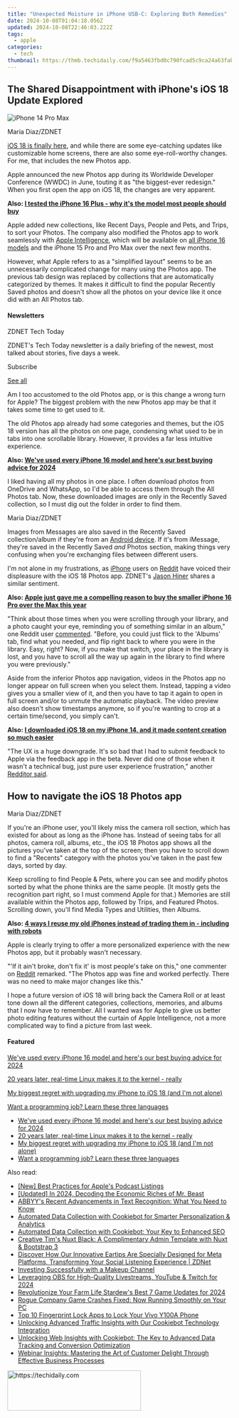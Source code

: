 ```yaml
---
title: "Unexpected Moisture in iPhone USB-C: Exploring Both Remedies"
date: 2024-10-08T01:04:18.056Z
updated: 2024-10-08T22:46:03.222Z
tags:
  - apple
categories:
  - tech
thumbnail: https://thmb.techidaily.com/f9a5463fbd0c790fcad5c9ca24a63fabc5c5b34da6ae2629a7d19232172ec8eb.jpg
---
```


## The Shared Disappointment with iPhone's iOS 18 Update Explored

![iPhone 14 Pro Max](https://www.zdnet.com/a/img/resize/fdd4d198c81008ca787cad3e369168a3bb7d9b19/2024/09/17/14454a98-f7e5-4d5e-ada7-08bd016aeacf/2.jpg?auto=webp&width=1280)

Maria Diaz/ZDNET

[iOS 18 is finally here](https://www.zdnet.com/article/ios-18-is-officially-available-for-iphone-heres-how-to-download-it-and-which-models-support-it/), and while there are some eye-catching updates like customizable home screens, there are also some eye-roll-worthy changes. For me, that includes the new Photos app.

Apple announced the new Photos app during its Worldwide Developer Conference (WWDC) in June, touting it as "the biggest-ever redesign." When you first open the app on iOS 18, the changes are very apparent. 

**Also: [I tested the iPhone 16 Plus - why it's the model most people should buy](https://www.zdnet.com/article/iphone-16-plus-review/)**

Apple added new collections, like Recent Days, People and Pets, and Trips, to sort your Photos. The company also modified the Photos app to work seamlessly with [Apple Intelligence](https://www.zdnet.com/article/what-is-apple-intelligence-everything-to-know-about-ai-features-coming-to-iphones-macs-and-ipads/), which will be available on [all iPhone 16 models](https://www.zdnet.com/article/every-iphone-16-model-compared-should-you-buy-the-standard-plus-pro-or-max/) and the iPhone 15 Pro and Pro Max over the next few months.

However, what Apple refers to as a "simplified layout" seems to be an unnecessarily complicated change for many using the Photos app. The previous tab design was replaced by collections that are automatically categorized by themes. It makes it difficult to find the popular Recently Saved photos and doesn't show all the photos on your device like it once did with an All Photos tab. 

#### Newsletters

ZDNET Tech Today

ZDNET's Tech Today newsletter is a daily briefing of the newest, most talked about stories, five days a week.

 Subscribe

[See all](https://www.zdnet.com/newsletters/)

Am I too accustomed to the old Photos app, or is this change a wrong turn for Apple? The biggest problem with the new Photos app may be that it takes some time to get used to it. 

The old Photos app already had some categories and themes, but the iOS 18 version has all the photos on one page, condensing what used to be in tabs into one scrollable library. However, it provides a far less intuitive experience.

**Also: [We've used every iPhone 16 model and here's our best buying advice for 2024](https://www.zdnet.com/article/iphone-16-pro-max-buying-advice-2024/)**

I liked having all my photos in one place. I often download photos from OneDrive and WhatsApp, so I'd be able to access them through the All Photos tab. Now, these downloaded images are only in the Recently Saved collection, so I must dig out the folder in order to find them.

Maria Diaz/ZDNET

Images from Messages are also saved in the Recently Saved collection/album if they're from an [Android device](https://www.zdnet.com/article/best-android-phone/). If it's from iMessage, they're saved in the Recently Saved _and_ Photos section, making things very confusing when you're exchanging files between different users.

I'm not alone in my frustrations, as [iPhone](https://www.zdnet.com/article/best-iphone/) users on [Reddit](https://www.reddit.com/r/ios/comments/1dd4y2z/ios%5F18%5Fphotos%5Fapp%5Fredesign%5Fis%5Fquite%5Fbad/) have voiced their displeasure with the iOS 18 Photos app. ZDNET's [Jason Hiner](https://www.zdnet.com/meet-the-team/jason-hiner/) shares a similar sentiment.

**Also: [Apple just gave me a compelling reason to buy the smaller iPhone 16 Pro over the Max this year](https://www.zdnet.com/article/apple-just-gave-me-a-compelling-reason-to-buy-the-smaller-iphone-16-pro-over-the-max-this-year/)**

"Think about those times when you were scrolling through your library, and a photo caught your eye, reminding you of something similar in an album," one Reddit user [commented](https://www.reddit.com/r/ios/comments/1fifzbr/the%5Fworst%5Fchange%5Fin%5Fios%5F18%5Felimination%5Fof/). "Before, you could just flick to the 'Albums' tab, find what you needed, and flip right back to where you were in the library. Easy, right? Now, if you make that switch, your place in the library is lost, and you have to scroll all the way up again in the library to find where you were previously."

Aside from the inferior Photos app navigation, videos in the Photos app no longer appear on full screen when you select them. Instead, tapping a video gives you a smaller view of it, and then you have to tap it again to open in full screen and/or to unmute the automatic playback. The video preview also doesn't show timestamps anymore, so if you're wanting to crop at a certain time/second, you simply can't.

**Also: [I downloaded iOS 18 on my iPhone 14, and it made content creation so much easier](https://www.zdnet.com/article/i-downloaded-ios-18-on-my-iphone-14-and-it-made-content-creation-so-much-easier/)**

"The UX is a huge downgrade. It's so bad that I had to submit feedback to Apple via the feedback app in the beta. Never did one of those when it wasn't a technical bug, just pure user experience frustration," another [Redditor said](https://www.reddit.com/r/apple/comments/1e2jtq5/comment/ld1wsjg/?utm%5Fsource=share&utm%5Fmedium=web3x&utm%5Fname=web3xcss&utm%5Fterm=1&utm%5Fcontent=share%5Fbutton).

## How to navigate the iOS 18 Photos app

Maria Diaz/ZDNET

If you're an iPhone user, you'll likely miss the camera roll section, which has existed for about as long as the iPhone has. Instead of seeing tabs for all photos, camera roll, albums, etc., the iOS 18 Photos app shows all the pictures you've taken at the top of the screen; then you have to scroll down to find a "Recents" category with the photos you've taken in the past few days, sorted by day. 

Keep scrolling to find People & Pets, where you can see and modify photos sorted by what the phone thinks are the same people. (It mostly gets the recognition part right, so I must commend Apple for that.) Memories are still available within the Photos app, followed by Trips, and Featured Photos. Scrolling down, you'll find Media Types and Utilities, then Albums. 

**Also: [4 ways I reuse my old iPhones instead of trading them in - including with robots](https://www.zdnet.com/article/4-ways-i-reuse-my-old-iphones-instead-of-trading-them-in-including-with-robots/)**

Apple is clearly trying to offer a more personalized experience with the new Photos app, but it probably wasn't necessary.

"'If it ain't broke, don't fix it' is most people's take on this," one commenter on [Reddit](https://www.reddit.com/r/ios/comments/1fiv1l7/comment/lnjtyv7/?utm%5Fsource=share&utm%5Fmedium=web3x&utm%5Fname=web3xcss&utm%5Fterm=1&utm%5Fcontent=share%5Fbutton) remarked. "The Photos app was fine and worked perfectly. There was no need to make major changes like this."

I hope a future version of iOS 18 will bring back the Camera Roll or at least tone down all the different categories, collections, memories, and albums that I now have to remember. All I wanted was for Apple to give us better photo editing features without the curtain of Apple Intelligence, not a more complicated way to find a picture from last week.

#### Featured

[We've used every iPhone 16 model and here's our best buying advice for 2024](https://www.zdnet.com/article/iphone-16-pro-max-buying-advice-2024/ "We've used every iPhone 16 model and here's our best buying advice for 2024")

[20 years later, real-time Linux makes it to the kernel - really](https://www.zdnet.com/article/20-years-later-real-time-linux-makes-it-to-the-kernel-really/ "20 years later, real-time Linux makes it to the kernel - really")

[My biggest regret with upgrading my iPhone to iOS 18 (and I'm not alone)](https://www.zdnet.com/article/my-biggest-regret-with-upgrading-my-iphone-to-ios-18-and-im-not-alone/ "My biggest regret with upgrading my iPhone to iOS 18 (and I'm not alone)")

[Want a programming job? Learn these three languages](https://www.zdnet.com/article/want-a-programming-job-learn-these-three-languages/ "Want a programming job? Learn these three languages")

* [We've used every iPhone 16 model and here's our best buying advice for 2024](https://www.zdnet.com/article/iphone-16-pro-max-buying-advice-2024/ "We've used every iPhone 16 model and here's our best buying advice for 2024")
* [20 years later, real-time Linux makes it to the kernel - really](https://www.zdnet.com/article/20-years-later-real-time-linux-makes-it-to-the-kernel-really/ "20 years later, real-time Linux makes it to the kernel - really")
* [My biggest regret with upgrading my iPhone to iOS 18 (and I'm not alone)](https://www.zdnet.com/article/my-biggest-regret-with-upgrading-my-iphone-to-ios-18-and-im-not-alone/ "My biggest regret with upgrading my iPhone to iOS 18 (and I'm not alone)")
* [Want a programming job? Learn these three languages](https://www.zdnet.com/article/want-a-programming-job-learn-these-three-languages/ "Want a programming job? Learn these three languages")

<ins class="adsbygoogle"
     style="display:block"
     data-ad-format="autorelaxed"
     data-ad-client="ca-pub-7571918770474297"
     data-ad-slot="1223367746"></ins>

<ins class="adsbygoogle"
     style="display:block"
     data-ad-client="ca-pub-7571918770474297"
     data-ad-slot="8358498916"
     data-ad-format="auto"
     data-full-width-responsive="true"></ins>

<span class="atpl-alsoreadstyle">Also read:</span>
<div><ul>
<li><a href="https://extra-resources.techidaily.com/new-best-practices-for-apples-podcast-listings/"><u>[New] Best Practices for Apple's Podcast Listings</u></a></li>
<li><a href="https://youtube-web.techidaily.com/ed-in-2024-decoding-the-economic-riches-of-mr-beast/"><u>[Updated] In 2024, Decoding the Economic Riches of Mr. Beast</u></a></li>
<li><a href="https://some-tips.techidaily.com/abbyys-recent-advancements-in-text-recognition-what-you-need-to-know/"><u>ABBYY's Recent Advancements in Text Recognition: What You Need to Know</u></a></li>
<li><a href="https://some-tips.techidaily.com/automated-data-collection-with-cookiebot-for-smarter-personalization-and-analytics/"><u>Automated Data Collection with Cookiebot for Smarter Personalization & Analytics</u></a></li>
<li><a href="https://some-tips.techidaily.com/automated-data-collection-with-cookiebot-your-key-to-enhanced-seo/"><u>Automated Data Collection with Cookiebot: Your Key to Enhanced SEO</u></a></li>
<li><a href="https://fox-tips.techidaily.com/creative-tims-nuxt-black-a-complimentary-admin-template-with-nuxt-and-bootstrap-3/"><u>Creative Tim's Nuxt Black: A Complimentary Admin Template with Nuxt & Bootstrap 3</u></a></li>
<li><a href="https://technical-tips.techidaily.com/discover-how-our-innovative-eartips-are-specially-designed-for-meta-platforms-transforming-your-social-listening-experience-zdnet/"><u>Discover How Our Innovative Eartips Are Specially Designed for Meta Platforms, Transforming Your Social Listening Experience | ZDNet</u></a></li>
<li><a href="https://youtube-lab.techidaily.com/ting-successfully-with-a-makeup-channel/"><u>Investing Successfully with a Makeup Channel</u></a></li>
<li><a href="https://desktop-recording.techidaily.com/leveraging-obs-for-high-quality-livestreams-youtube-and-twitch-for-2024/"><u>Leveraging OBS for High-Quality Livestreams, YouTube & Twitch for 2024</u></a></li>
<li><a href="https://on-screen-recording.techidaily.com/revolutionize-your-farm-life-stardews-best-7-game-updates-for-2024/"><u>Revolutionize Your Farm Life Stardew's Best 7 Game Updates for 2024</u></a></li>
<li><a href="https://win-answers.techidaily.com/rogue-company-game-crashes-fixed-now-running-smoothly-on-your-pc/"><u>Rogue Company Game Crashes Fixed: Now Running Smoothly on Your PC</u></a></li>
<li><a href="https://android-unlock.techidaily.com/top-10-fingerprint-lock-apps-to-lock-your-vivo-y100a-phone-by-drfone-android/"><u>Top 10 Fingerprint Lock Apps to Lock Your Vivo Y100A Phone</u></a></li>
<li><a href="https://some-tips.techidaily.com/unlocking-advanced-traffic-insights-with-our-cookiebot-technology-integration/"><u>Unlocking Advanced Traffic Insights with Our Cookiebot Technology Integration</u></a></li>
<li><a href="https://some-tips.techidaily.com/unlocking-web-insights-with-cookiebot-the-key-to-advanced-data-tracking-and-conversion-optimization/"><u>Unlocking Web Insights with Cookiebot: The Key to Advanced Data Tracking and Conversion Optimization</u></a></li>
<li><a href="https://some-tips.techidaily.com/webinar-insights-mastering-the-art-of-customer-delight-through-effective-business-processes/"><u>Webinar Insights: Mastering the Art of Customer Delight Through Effective Business Processes</u></a></li>
</ul></div>

<!-- affiliate ads begin -->
<a href="https://aligracehair.sjv.io/c/5597632/1868495/19272" target="_top" id="1868495">
  <img src="//a.impactradius-go.com/display-ad/19272-1868495" border="0" alt="https://techidaily.com" width="300" height="90"/>
</a>
<img height="0" width="0" src="https://aligracehair.sjv.io/i/5597632/1868495/19272" style="position:absolute;visibility:hidden;" border="0" />
<!-- affiliate ads end -->

